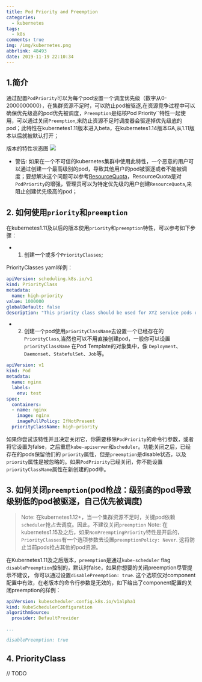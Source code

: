 ```yaml
---
title: Pod Priority and Preemption
categories:
  - kubernetes
tags:
  - k8s
comments: true
img: /img/kubernetes.png
abbrlink: 48493
date: 2019-11-19 22:10:34
---
```

## 1.简介
通过配置`PodPriority`可以为每个pod设置一个调度优先级（数字从0-2000000000），在集群资源不足时，可以防止pod被驱逐,在资源竞争过程中可以确保优先级高的pod优先被调度，`Preemption`是结核Pod Priority``特性一起使用，可以通过关闭`Preemption`,来防止资源不足时调度器会驱逐掉优先级底的pod；此特性在kubernetes1.11版本进入beta，在kubernetes1.14版本GA,从1.11版本以后就被默认打开；

版本的特性状态图
![](/illustration/priorityClass.png)

- 警告: 如果在一个不可信的kubernetes集群中使用此特性，一个恶意的用户可以通过创建一个最高级别的pod，导致其他用户的pod被驱逐或者不能被调度；要想解决这个问题可以参考[ResourceQuota](https://kubernetes.io/docs/concepts/policy/resource-quotas/)，ResourceQuota是对`PodPriority`的增强，管理员可以为特定优先级的用户创建`ResourceQuota`,来阻止创建优先级高的pod；

## 2. 如何使用`priority`和`preemption`
在kubernetes1.11及以后的版本使用`priority`和`preemption`特性，可以参考如下步骤：
- 1. 创建一个或多个`PriorityClasses`;

PriorityClasses yaml样例：
```yaml
apiVersion: scheduling.k8s.io/v1
kind: PriorityClass
metadata:
  name: high-priority
value: 1000000
globalDefault: false
description: "This priority class should be used for XYZ service pods only."
```

- 2. 创建一个pod使用`priorityClassName`去设置一个已经存在的`PriorityClass`,当然也可以不用直接创建pod，一般你可以设置`priorityClassName`
在Pod Template的对象集中，像 `Deployment`、`Daemonset`、`StatefulSet`、`Job`等。

```yaml
apiVersion: v1
kind: Pod
metadata:
  name: nginx
  labels:
    env: test
spec:
  containers:
  - name: nginx
    image: nginx
    imagePullPolicy: IfNotPresent
  priorityClassName: high-priority
```

如果你尝试该特性并且决定关闭它，你需要移除`PodPriority`的命令行参数，或者将它设置为false，之后重启`kube-apiserver`和`scheduler`。功能关闭之后，已经存在的pods保留他们的
`priority`属性，但是`preemption`是disable状态，以及`priority`属性是被忽略的。如果`PodPriority`已经关闭，你不能设置`priorityClassName`属性在新创建的pod中。

## 3. 如何关闭`preemption`(pod枪战：级别高的pod导致级别低的pod被驱逐，自己优先被调度)

> Note: 在kubernetes1.12+，当一个集群资源不足时，关键pod依赖`scheduler`抢占去调度。因此，不建议关闭`preemption`
> Note: 在kubernetes1.15及之后，如果`NonPreemptingPriority`特性是开启的，`PriorityClasses`有一个选项参数去设置`preemptionPolicy: Never`.
> 这将防止当前pods抢占其他的pod资源。

在Kubernetes1.11及之后版本，`preemption`是通过`kube-scheduler` flag `disablePreemption`控制的，默认时false，如果你想要的关闭preemption尽管提示不建议，
你可以通过设置`disablePreemption: true`.
这个选项仅对component配置中有效，在老版本的命令行参数是无效的，如下给出了component配置的关闭preemption的样例：
````yaml
apiVersion: kubescheduler.config.k8s.io/v1alpha1
kind: KubeSchedulerConfiguration
algorithmSource:
  provider: DefaultProvider

...

disablePreemption: true
````

## 4. PriorityClass
// TODO 